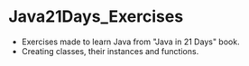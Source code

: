 # Java21Days_Exercises
* Exercises made to learn Java from "Java in 21 Days" book.
* Creating classes, their instances and functions.
